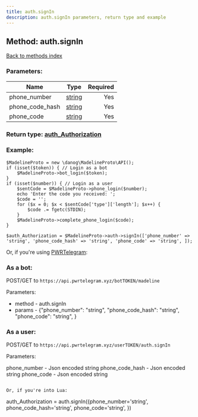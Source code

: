 ```yaml
---
title: auth.signIn
description: auth.signIn parameters, return type and example
---
```

## Method: auth.signIn  
[Back to methods index](index.md)


### Parameters:

| Name     |    Type       | Required |
|----------|:-------------:|---------:|
|phone\_number|[string](../types/string.md) | Yes|
|phone\_code\_hash|[string](../types/string.md) | Yes|
|phone\_code|[string](../types/string.md) | Yes|


### Return type: [auth\_Authorization](../types/auth_Authorization.md)

### Example:


```
$MadelineProto = new \danog\MadelineProto\API();
if (isset($token)) { // Login as a bot
    $MadelineProto->bot_login($token);
}
if (isset($number)) { // Login as a user
    $sentCode = $MadelineProto->phone_login($number);
    echo 'Enter the code you received: ';
    $code = '';
    for ($x = 0; $x < $sentCode['type']['length']; $x++) {
        $code .= fgetc(STDIN);
    }
    $MadelineProto->complete_phone_login($code);
}

$auth_Authorization = $MadelineProto->auth->signIn(['phone_number' => 'string', 'phone_code_hash' => 'string', 'phone_code' => 'string', ]);
```

Or, if you're using [PWRTelegram](https://pwrtelegram.xyz):

### As a bot:

POST/GET to `https://api.pwrtelegram.xyz/botTOKEN/madeline`

Parameters:

* method - auth.signIn
* params - {"phone_number": "string", "phone_code_hash": "string", "phone_code": "string", }



### As a user:

POST/GET to `https://api.pwrtelegram.xyz/userTOKEN/auth.signIn`

Parameters:

phone_number - Json encoded string
phone_code_hash - Json encoded string
phone_code - Json encoded string


```

Or, if you're into Lua:

```
auth_Authorization = auth.signIn({phone_number='string', phone_code_hash='string', phone_code='string', })
```

